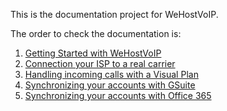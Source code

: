 This is the documentation project for WeHostVoIP. 

The order to check the documentation is:

1. [Getting Started with WeHostVoIP](getting_started.md)
2. [Connection your ISP to a real carrier](connecting_wehostvoip.md)
3. [Handling incoming calls with a Visual Plan](handling_incoming_call.md)
4. [Synchronizing your accounts with GSuite]()
5. [Synchronizing your accounts with Office 365]()



